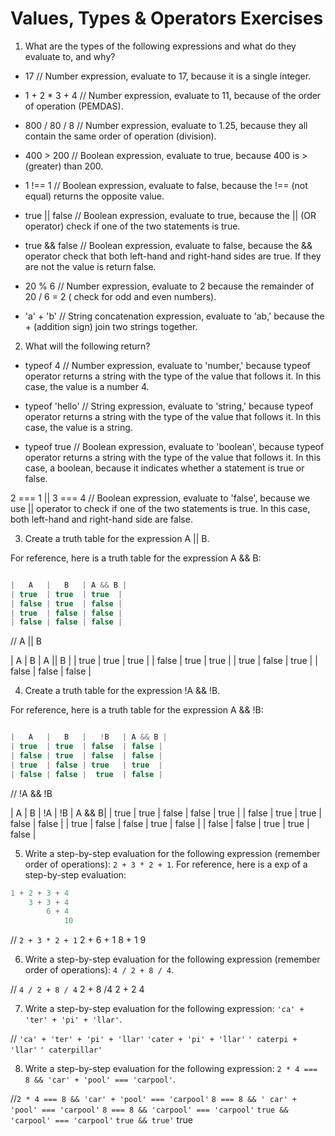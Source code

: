 # Values, Types & Operators Exercises

1. What are the types of the following expressions and what do they evaluate to, and why?
* 17
// Number expression, evaluate to 17, because it is a single integer.

* 1 + 2 * 3 + 4
// Number expression, evaluate to 11, because of the order of operation (PEMDAS).

* 800 / 80 / 8
// Number expression, evaluate to 1.25, because they all contain the same order of operation (division).

* 400 > 200
// Boolean expression, evaluate to true, because 400 is > (greater) than 200.

* 1 !== 1
// Boolean expression, evaluate to false, because the !== (not equal) returns the opposite value.

* true || false
// Boolean expression, evaluate to true, because the || (OR operator)  check if one of the two statements is true.

* true && false
// Boolean expression, evaluate to false, because the && operator check that both left-hand and right-hand sides are true. If they are not the value is return false.

* 20 % 6
// Number expression, evaluate to 2 because the remainder of 20 / 6 = 2 ( check for odd and even numbers).

* 'a' + 'b'
// String concatenation expression, evaluate to 'ab,' because the + (addition sign) join two strings together.

2. What will the following return?

* typeof 4
// Number expression, evaluate to 'number,' because typeof operator returns a string with the type of the value that follows it. In this case, the value is a number 4.

*  typeof 'hello'
// String expression, evaluate to 'string,' because typeof operator returns a string with the type of the value that follows it. In this case, the value is a string.

*  typeof true
// Boolean expression, evaluate to 'boolean', because typeof operator returns a string with the type of the value that follows it. In this case, a boolean, because it indicates whether a statement is true or false.

2 === 1 || 3 === 4
// Boolean expression, evaluate to 'false', because we use || operator to check if one of the two statements is true. In this case, both left-hand and right-hand side are false.

3. Create a truth table for the expression A || B.

For reference, here is a truth table for the expression A && B:

``` js

|   A   |   B   | A && B |
| true  | true  | true  |
| false | true  | false |
| true  | false | false |
| false | false | false |

```
//      A || B     

|   A   |   B   | A || B |
| true  | true  | true   |
| false | true  | true   |
| true  | false | true   |
| false | false | false  |

4. Create a truth table for the expression !A && !B.

For reference, here is a truth table for the expression A && !B:

``` js

|   A   |   B   |   !B   | A && B |
| true  | true  | false  | false |
| false | true  | false  | false |
| true  | false | true   | true  |
| false | false |  true  | false |

```
// !A && !B   

|   A   |   B   | !A     |  !B     | A && B|
| true  | true  | false  |  false  | true  |
| false | true  | true   |  false  | false |
| true  | false | false  |  true   | false |
| false | false | true   |  true   | false |

5. Write a step-by-step evaluation for the following expression (remember order of operations): `2 + 3 * 2 + 1`.
  For reference, here is a exp of a step-by-step evaluation:
  ```js
  1 + 2 + 3 + 4     
      3 + 3 + 4          
          6 + 4
              10
  ```
  // `2 + 3 * 2 + 1`
          2 + 6 + 1
              8 + 1
                  9

 6. Write a step-by-step evaluation for the following expression (remember order of operations): `4 / 2 + 8 / 4`.

// `4 / 2 + 8 / 4`
         2 + 8 /4
            2 + 2
                4


 7. Write a step-by-step evaluation for the following expression: `'ca' + 'ter' + 'pi' + 'llar'`.

 // `'ca' + 'ter' + 'pi' + 'llar'`
          `'cater + 'pi' + 'llar'`
              `' caterpi + 'llar'`
                  `' caterpillar'`


 8. Write a step-by-step evaluation for the following expression: `2 * 4 === 8 && 'car' + 'pool' === 'carpool'`.

  //`2 * 4 === 8 && 'car' + 'pool' === 'carpool'`
       `8 === 8 && ' car' + 'pool' === 'carpool'`
             `8 === 8 && 'carpool' === 'carpool'`
                `true && 'carpool' === 'carpool'`
                                  `true && true'`
                                            true
